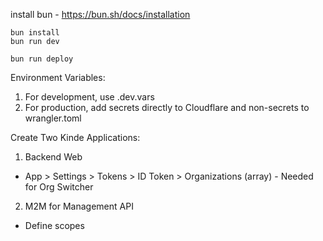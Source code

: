 install bun - https://bun.sh/docs/installation

```
bun install
bun run dev
```

```
bun run deploy
```

Environment Variables:

1. For development, use .dev.vars
2. For production, add secrets directly to Cloudflare and non-secrets to wrangler.toml

Create Two Kinde Applications:

1. Backend Web

- App > Settings > Tokens > ID Token > Organizations (array) - Needed for Org Switcher

2. M2M for Management API

- Define scopes
